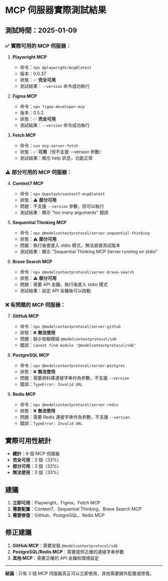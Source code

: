 # MCP 伺服器實際測試結果

## 測試時間：2025-01-09

### ✅ 實際可用的 MCP 伺服器：

1. **Playwright MCP**

   - 命令：`npx @playwright/mcp@latest`
   - 版本：0.0.37
   - 狀態：✅ **完全可用**
   - 測試結果：`--version` 命令成功執行

2. **Figma MCP**

   - 命令：`npx figma-developer-mcp`
   - 版本：0.5.2
   - 狀態：✅ **完全可用**
   - 測試結果：`--version` 命令成功執行

3. **Fetch MCP**
   - 命令：`uvx mcp-server-fetch`
   - 狀態：✅ **可用**（但不支援 --version 參數）
   - 測試結果：顯示 help 訊息，功能正常

### ⚠️ 部分可用的 MCP 伺服器：

4. **Context7 MCP**

   - 命令：`npx @upstash/context7-mcp@latest`
   - 狀態：⚠️ **部分可用**
   - 問題：不支援 `--version` 參數，但可以執行
   - 測試結果：顯示 "too many arguments" 錯誤

5. **Sequential Thinking MCP**

   - 命令：`npx @modelcontextprotocol/server-sequential-thinking`
   - 狀態：⚠️ **部分可用**
   - 問題：執行後會進入 stdio 模式，無法直接測試版本
   - 測試結果：顯示 "Sequential Thinking MCP Server running on stdio"

6. **Brave Search MCP**
   - 命令：`npx @modelcontextprotocol/server-brave-search`
   - 狀態：⚠️ **部分可用**
   - 問題：需要 API 金鑰，執行後進入 stdio 模式
   - 測試結果：設定 API 金鑰後可以啟動

### ❌ 有問題的 MCP 伺服器：

7. **GitHub MCP**

   - 命令：`npx @modelcontextprotocol/server-github`
   - 狀態：❌ **無法使用**
   - 問題：缺少依賴模組 `@modelcontextprotocol/sdk`
   - 錯誤：`Cannot find module '@modelcontextprotocol/sdk'`

8. **PostgreSQL MCP**

   - 命令：`npx @modelcontextprotocol/server-postgres`
   - 狀態：❌ **無法使用**
   - 問題：需要資料庫連接字串作為參數，不支援 `--version`
   - 錯誤：`TypeError: Invalid URL`

9. **Redis MCP**
   - 命令：`npx @modelcontextprotocol/server-redis`
   - 狀態：❌ **無法使用**
   - 問題：需要 Redis 連接字串作為參數，不支援 `--version`
   - 錯誤：`TypeError: Invalid URL`

## 實際可用性統計

- **總計**：9 個 MCP 伺服器
- **完全可用**：3 個（33%）
- **部分可用**：3 個（33%）
- **無法使用**：3 個（33%）

## 建議

1. **立即可用**：Playwright、Figma、Fetch MCP
2. **需要配置**：Context7、Sequential Thinking、Brave Search MCP
3. **需要修復**：GitHub、PostgreSQL、Redis MCP

## 修正建議

1. **GitHub MCP**：需要安裝 `@modelcontextprotocol/sdk`
2. **PostgreSQL/Redis MCP**：需要提供正確的連接字串參數
3. **其他 MCP**：需要正確的 API 金鑰和環境設定

---

**結論**：只有 3 個 MCP 伺服器真正可以立即使用，其他需要額外配置或修復。
